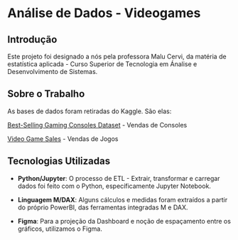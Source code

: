 # Análise de Dados - Videogames

## Introdução

Este projeto foi designado a nós pela professora Malu Cervi, da matéria de estatística aplicada - Curso Superior de Tecnologia em Ánalise e Desenvolvimento de Sistemas.

## Sobre o Trabalho

As bases de dados foram retiradas do Kaggle. São elas:

[Best-Selling Gaming Consoles Dataset](https://www.kaggle.com/datasets/tayyarhussain/best-selling-game-consoles-of-all-time) - Vendas de Consoles

[Video Game Sales](https://www.kaggle.com/datasets/gregorut/videogamesales) - Vendas de Jogos

## Tecnologias Utilizadas

- **Python/Jupyter**: O processo de ETL - Extrair, transformar e carregar dados foi feito com o Python, específicamente Jupyter Notebook.

- **Linguagem M/DAX**: Alguns cálculos e medidas foram extraídos a partir do próprio PowerBI, das ferramentas integradas M e DAX.

- **Figma**: Para a projeção da Dashboard e noção de espaçamento entre os gráficos, utilizamos o Figma.